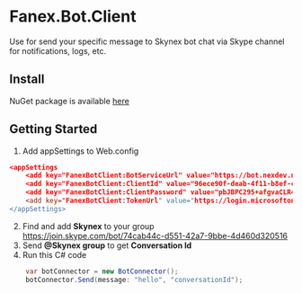 ﻿# Fanex.Bot.Client
Use for send your specific message to Skynex bot chat via Skype channel for notifications, logs, etc.

## Install
NuGet package is available [here](http://nuget.nexdev.net/packages/Fanex.Bot.Client/1.0.3.4)

## Getting Started
1. Add appSettings to Web.config

```json
<appSettings
	<add key="FanexBotClient:BotServiceUrl" value="https://bot.nexdev.net:6969/skynex/api" />
	<add key="FanexBotClient:ClientId" value="96ece90f-deab-4f11-b8ef-cdabf58542fb" />
	<add key="FanexBotClient:ClientPassword" value="pbJBPC295+afgvaCLR46+{_" />
	<add key="FanexBotClient:TokenUrl" value="https://login.microsoftonline.com/botframework.com/oauth2/v2.0/token" />
</appSettings>
```

2. Find and add **Skynex** to your group https://join.skype.com/bot/74cab44c-d551-42a7-9bbe-4d460d320516
3. Send **@Skynex group** to get **Conversation Id**
4. Run this C# code
```csharp
	var botConnector = new BotConnector();
	botConnector.Send(message: "hello", "conversationId");
```